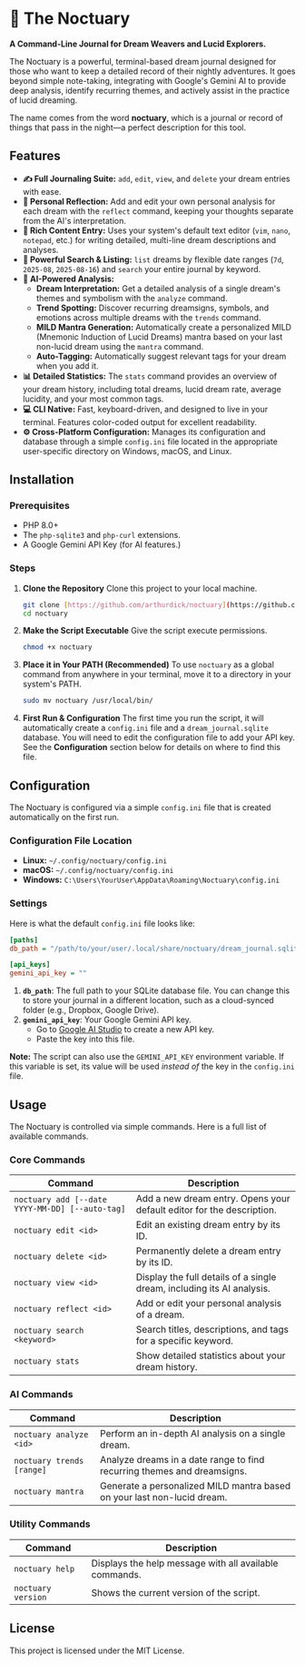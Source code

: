 # 🌙 The Noctuary

**A Command-Line Journal for Dream Weavers and Lucid Explorers.**

The Noctuary is a powerful, terminal-based dream journal designed for those who want to keep a detailed record of their nightly adventures. It goes beyond simple note-taking, integrating with Google's Gemini AI to provide deep analysis, identify recurring themes, and actively assist in the practice of lucid dreaming.

The name comes from the word **noctuary**, which is a journal or record of things that pass in the night—a perfect description for this tool.

## Features

-   **✍️ Full Journaling Suite:** `add`, `edit`, `view`, and `delete` your dream entries with ease.
-   **🤔 Personal Reflection:** Add and edit your own personal analysis for each dream with the `reflect` command, keeping your thoughts separate from the AI's interpretation.
-   **📝 Rich Content Entry:** Uses your system's default text editor (`vim`, `nano`, `notepad`, etc.) for writing detailed, multi-line dream descriptions and analyses.
-   **🔎 Powerful Search & Listing:** `list` dreams by flexible date ranges (`7d`, `2025-08`, `2025-08-16`) and `search` your entire journal by keyword.
-   **🧠 AI-Powered Analysis:**
    -   **Dream Interpretation:** Get a detailed analysis of a single dream's themes and symbolism with the `analyze` command.
    -   **Trend Spotting:** Discover recurring dreamsigns, symbols, and emotions across multiple dreams with the `trends` command.
    -   **MILD Mantra Generation:** Automatically create a personalized MILD (Mnemonic Induction of Lucid Dreams) mantra based on your last non-lucid dream using the `mantra` command.
    -   **Auto-Tagging:** Automatically suggest relevant tags for your dream when you add it.
-   **📊 Detailed Statistics:** The `stats` command provides an overview of your dream history, including total dreams, lucid dream rate, average lucidity, and your most common tags.
-   **💻 CLI Native:** Fast, keyboard-driven, and designed to live in your terminal. Features color-coded output for excellent readability.
-   **⚙️ Cross-Platform Configuration:** Manages its configuration and database through a simple `config.ini` file located in the appropriate user-specific directory on Windows, macOS, and Linux.

## Installation

### Prerequisites

-   PHP 8.0+
-   The `php-sqlite3` and `php-curl` extensions.
-   A Google Gemini API Key (for AI features.)

### Steps

1.  **Clone the Repository**
    Clone this project to your local machine.

    ```sh
    git clone [https://github.com/arthurdick/noctuary](https://github.com/arthurdick/noctuary)
    cd noctuary
    ```

2.  **Make the Script Executable**
    Give the script execute permissions.

    ```sh
    chmod +x noctuary
    ```

3.  **Place it in Your PATH (Recommended)**
    To use `noctuary` as a global command from anywhere in your terminal, move it to a directory in your system's PATH.

    ```sh
    sudo mv noctuary /usr/local/bin/
    ```

4.  **First Run & Configuration**
    The first time you run the script, it will automatically create a `config.ini` file and a `dream_journal.sqlite` database. You will need to edit the configuration file to add your API key. See the **Configuration** section below for details on where to find this file.

## Configuration

The Noctuary is configured via a simple `config.ini` file that is created automatically on the first run.

### Configuration File Location

-   **Linux:** `~/.config/noctuary/config.ini`
-   **macOS:** `~/.config/noctuary/config.ini`
-   **Windows:** `C:\Users\YourUser\AppData\Roaming\Noctuary\config.ini`

### Settings

Here is what the default `config.ini` file looks like:

```ini
[paths]
db_path = "/path/to/your/user/.local/share/noctuary/dream_journal.sqlite"

[api_keys]
gemini_api_key = ""
````

1.  **`db_path`**: The full path to your SQLite database file. You can change this to store your journal in a different location, such as a cloud-synced folder (e.g., Dropbox, Google Drive).
2.  **`gemini_api_key`**: Your Google Gemini API key.
      - Go to [Google AI Studio](https://aistudio.google.com/app/apikey) to create a new API key.
      - Paste the key into this file.

**Note:** The script can also use the `GEMINI_API_KEY` environment variable. If this variable is set, its value will be used *instead of* the key in the `config.ini` file.

## Usage

The Noctuary is controlled via simple commands. Here is a full list of available commands.

### Core Commands

| Command                                     | Description                                                                 |
| -------------------------------------------- | --------------------------------------------------------------------------- |
| `noctuary add [--date YYYY-MM-DD] [--auto-tag]` | Add a new dream entry. Opens your default editor for the description.         |
| `noctuary edit <id>`                         | Edit an existing dream entry by its ID.                                     |
| `noctuary delete <id>`                       | Permanently delete a dream entry by its ID.                                 |
| `noctuary view <id>`                         | Display the full details of a single dream, including its AI analysis.      |
| `noctuary reflect <id>`                      | Add or edit your personal analysis of a dream.                              |
| `noctuary search <keyword>`                  | Search titles, descriptions, and tags for a specific keyword.               |
| `noctuary stats`                             | Show detailed statistics about your dream history.                          |

### AI Commands

| Command                | Description                                                                    |
| ---------------------- | ------------------------------------------------------------------------------ |
| `noctuary analyze <id>`  | Perform an in-depth AI analysis on a single dream.                             |
| `noctuary trends [range]`| Analyze dreams in a date range to find recurring themes and dreamsigns.      |
| `noctuary mantra`      | Generate a personalized MILD mantra based on your last non-lucid dream.        |

### Utility Commands

| Command             | Description                                          |
| ------------------- | ---------------------------------------------------- |
| `noctuary help`     | Displays the help message with all available commands. |
| `noctuary version`  | Shows the current version of the script.             |

## License

This project is licensed under the MIT License.
